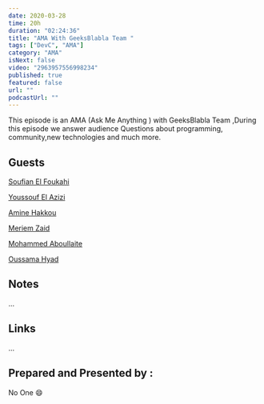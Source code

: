 ```yaml
---
date: 2020-03-28
time: 20h
duration: "02:24:36"
title: "AMA With GeeksBlabla Team "
tags: ["DevC", "AMA"]
category: "AMA"
isNext: false
video: "2963957556998234"
published: true
featured: false
url: ""
podcastUrl: ""
---
```


This episode is an AMA (Ask Me Anything ) with GeeksBlabla Team ,During this episode we answer audience Questions about programming, community,new technologies and much more.

## Guests

[Soufian El Foukahi](https://twitter.com/souffanda/)

[Youssouf El Azizi](https://elazizi.com/)

[Amine Hakkou](https://www.hakkou.me/)

[Meriem Zaid](https://www.facebook.com/MeriemZaid)

[Mohammed Aboullaite](https://aboullaite.me/)

[Oussama Hyad](https://www.facebook.com/heoussama.oussama)

## Notes

...

## Links

...

## Prepared and Presented by :

No One 😄
